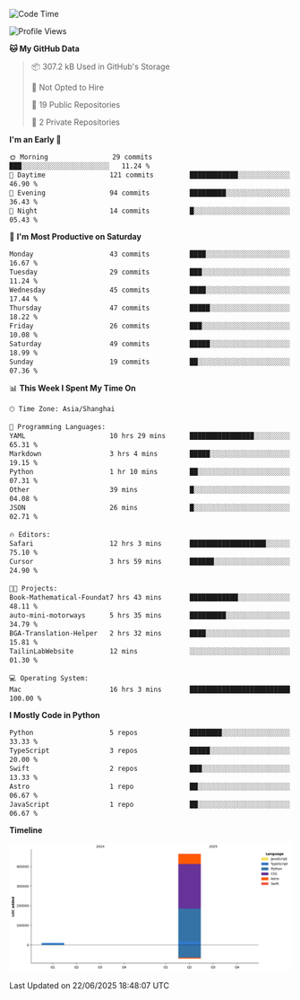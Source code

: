 <!--
**PascalDai/PascalDai** is a ✨ _special_ ✨ repository because its `README.md` (this file) appears on your GitHub profile.

Here are some ideas to get you started:

- 🔭 I’m currently working on ...
- 🌱 I’m currently learning ...
- 👯 I’m looking to collaborate on ...
- 🤔 I’m looking for help with ...
- 💬 Ask me about ...
- 📫 How to reach me: ...
- 😄 Pronouns: ...
- ⚡ Fun fact: ...
-->

<!--START_SECTION:waka-->
![Code Time](http://img.shields.io/badge/Code%20Time-1%2C207%20hrs%2054%20mins-blue)

![Profile Views](http://img.shields.io/badge/Profile%20Views-3-blue)

**🐱 My GitHub Data** 

> 📦 307.2 kB Used in GitHub's Storage 
 > 
> 🚫 Not Opted to Hire
 > 
> 📜 19 Public Repositories 
 > 
> 🔑 2 Private Repositories 
 > 
**I'm an Early 🐤** 

```text
🌞 Morning                29 commits          ███░░░░░░░░░░░░░░░░░░░░░░   11.24 % 
🌆 Daytime                121 commits         ████████████░░░░░░░░░░░░░   46.90 % 
🌃 Evening                94 commits          █████████░░░░░░░░░░░░░░░░   36.43 % 
🌙 Night                  14 commits          █░░░░░░░░░░░░░░░░░░░░░░░░   05.43 % 
```
📅 **I'm Most Productive on Saturday** 

```text
Monday                   43 commits          ████░░░░░░░░░░░░░░░░░░░░░   16.67 % 
Tuesday                  29 commits          ███░░░░░░░░░░░░░░░░░░░░░░   11.24 % 
Wednesday                45 commits          ████░░░░░░░░░░░░░░░░░░░░░   17.44 % 
Thursday                 47 commits          █████░░░░░░░░░░░░░░░░░░░░   18.22 % 
Friday                   26 commits          ███░░░░░░░░░░░░░░░░░░░░░░   10.08 % 
Saturday                 49 commits          █████░░░░░░░░░░░░░░░░░░░░   18.99 % 
Sunday                   19 commits          ██░░░░░░░░░░░░░░░░░░░░░░░   07.36 % 
```


📊 **This Week I Spent My Time On** 

```text
🕑︎ Time Zone: Asia/Shanghai

💬 Programming Languages: 
YAML                     10 hrs 29 mins      ████████████████░░░░░░░░░   65.31 % 
Markdown                 3 hrs 4 mins        █████░░░░░░░░░░░░░░░░░░░░   19.15 % 
Python                   1 hr 10 mins        ██░░░░░░░░░░░░░░░░░░░░░░░   07.31 % 
Other                    39 mins             █░░░░░░░░░░░░░░░░░░░░░░░░   04.08 % 
JSON                     26 mins             █░░░░░░░░░░░░░░░░░░░░░░░░   02.71 % 

🔥 Editors: 
Safari                   12 hrs 3 mins       ███████████████████░░░░░░   75.10 % 
Cursor                   3 hrs 59 mins       ██████░░░░░░░░░░░░░░░░░░░   24.90 % 

🐱‍💻 Projects: 
Book-Mathematical-Foundat7 hrs 43 mins       ████████████░░░░░░░░░░░░░   48.11 % 
auto-mini-motorways      5 hrs 35 mins       █████████░░░░░░░░░░░░░░░░   34.79 % 
BGA-Translation-Helper   2 hrs 32 mins       ████░░░░░░░░░░░░░░░░░░░░░   15.81 % 
TailinLabWebsite         12 mins             ░░░░░░░░░░░░░░░░░░░░░░░░░   01.30 % 

💻 Operating System: 
Mac                      16 hrs 3 mins       █████████████████████████   100.00 % 
```

**I Mostly Code in Python** 

```text
Python                   5 repos             ████████░░░░░░░░░░░░░░░░░   33.33 % 
TypeScript               3 repos             █████░░░░░░░░░░░░░░░░░░░░   20.00 % 
Swift                    2 repos             ███░░░░░░░░░░░░░░░░░░░░░░   13.33 % 
Astro                    1 repo              ██░░░░░░░░░░░░░░░░░░░░░░░   06.67 % 
JavaScript               1 repo              ██░░░░░░░░░░░░░░░░░░░░░░░   06.67 % 
```



**Timeline**

![Lines of Code chart](https://raw.githubusercontent.com/PascalDai/PascalDai/main/assets/bar_graph.png)


 Last Updated on 22/06/2025 18:48:07 UTC
<!--END_SECTION:waka-->
